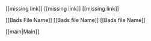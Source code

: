 [[missing link]]
[[missing link]]
[[missing link]]

[[Bads File Name]]
[[Bads file Name]]
[[Bads file Name]]

[[main|Main]]
